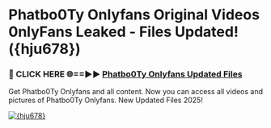 # Phatbo0Ty Onlyfans Original Videos 0nlyFans Leaked - Files Updated! ({hju678})

<h3>🔴 CLICK HERE 🌐==►► <a href="https://tinyurl.com/ms9xzufz" rel="nofollow">Phatbo0Ty Onlyfans Updated Files</a></h3>

Get Phatbo0Ty Onlyfans and all content. Now you can access all videos and pictures of Phatbo0Ty Onlyfans. New Updated Files 2025!

[![{hju678}](https://i.imgur.com/PQ7UWWw.gif)](https://tinyurl.com/ms9xzufz)